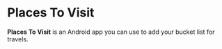 <h1>Places To Visit</h1>
<b>Places To Visit</b> is an Android app you can use to add your bucket list for travels.
